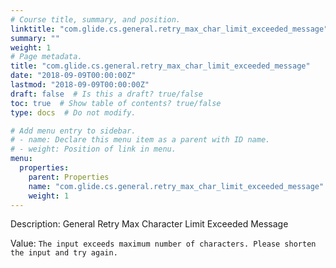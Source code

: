 ```yaml
---
# Course title, summary, and position.
linktitle: "com.glide.cs.general.retry_max_char_limit_exceeded_message"
summary: ""
weight: 1
# Page metadata.
title: "com.glide.cs.general.retry_max_char_limit_exceeded_message"
date: "2018-09-09T00:00:00Z"
lastmod: "2018-09-09T00:00:00Z"
draft: false  # Is this a draft? true/false
toc: true  # Show table of contents? true/false
type: docs  # Do not modify.

# Add menu entry to sidebar.
# - name: Declare this menu item as a parent with ID name.
# - weight: Position of link in menu.
menu:
  properties:
    parent: Properties
    name: "com.glide.cs.general.retry_max_char_limit_exceeded_message"
    weight: 1
---
```


Description: General Retry Max Character Limit Exceeded Message


Value: `The input exceeds maximum number of characters. Please shorten the input and try again.`